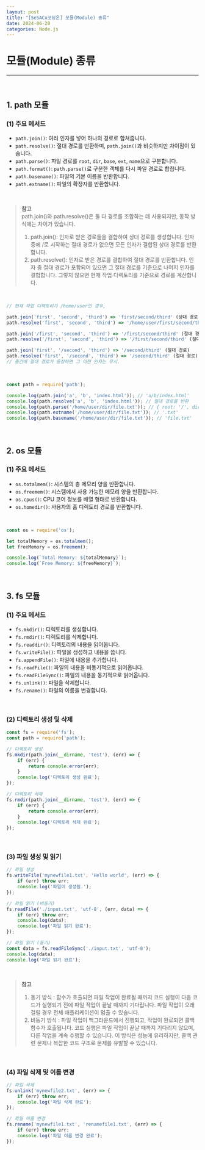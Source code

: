 ```yaml
---
layout: post
title: "[SeSACx코딩온] 모듈(Module) 종류"
date: 2024-06-20
categories: Node.js
---
```


# 모듈(Module) 종류

<hr>
<br>

## 1. path 모듈

### (1) 주요 메서드

- `path.join()`: 여러 인자를 넣어 하나의 경로로 합쳐줍니다.
- `path.resolve()`: 절대 경로를 반환하며, `path.join()`과 비슷하지만 차이점이 있습니다.
- `path.parse()`: 파일 경로를 `root`, `dir`, `base`, `ext`, `name`으로 구분합니다.
- `path.format()`: `path.parse()`로 구분한 객체를 다시 파일 경로로 합칩니다.
- `path.basename()`: 파일의 기본 이름을 반환합니다.
- `path.extname()`: 파일의 확장자를 반환합니다.

<br>

> **참고** <br>
path.join()와 path.resolve()은 둘 다 경로를 조합하는 데 사용되지만, 동작 방식에는 차이가 있습니다. <br>
> 1) path.join(): 인자로 받은 경로들을 결합하여 상대 경로를 생성합니다. 인자 중에 /로 시작하는 절대 경로가 없으면 모든 인자가 결합된 상대 경로를 반환합니다. <br>
> 2) path.resolve(): 인자로 받은 경로를 결합하여 절대 경로를 반환합니다. 인자 중 절대 경로가 포함되어 있으면 그 절대 경로를 기준으로 나머지 인자를 결합합니다. 그렇지 않으면 현재 작업 디렉토리를 기준으로 경로를 계산합니다.

<br>

``` js
// 현재 작업 디렉토리가 /home/user인 경우,

path.join('first', 'second', 'third') => 'first/second/third' (상대 경로)
path.resolve('first', 'second', 'third') => '/home/user/first/second/third' (절대 경로)

path.join('/first', 'second', 'third') => '/first/second/third' (절대 경로)
path.resolve('/first', 'second', 'third') => '/first/second/third' (절대 경로)

path.join('first', '/second', 'third') => '/second/third' (절대 경로)
path.resolve('first', '/second', 'third') => '/second/third' (절대 경로)
// 중간에 절대 경로가 등장하면 그 이전 인자는 무시.
```

<br>

```js
const path = require('path');

console.log(path.join('a', 'b', 'index.html')); // 'a/b/index.html'
console.log(path.resolve('a', 'b', 'index.html')); // 절대 경로를 반환
console.log(path.parse('/home/user/dir/file.txt')); // { root: '/', dir: '/home/user/dir', base: 'file.txt', ext: '.txt', name: 'file' }
console.log(path.extname('/home/user/dir/file.txt')); // '.txt'
console.log(path.basename('/home/user/dir/file.txt')); // 'file.txt'
```

<br>

## 2. os 모듈

### (1) 주요 메서드

- `os.totalmem()`: 시스템의 총 메모리 양을 반환합니다.
- `os.freemem()`: 시스템에서 사용 가능한 메모리 양을 반환합니다.
- `os.cpus()`: CPU 코어 정보를 배열 형태로 반환합니다.
- `os.homedir()`: 사용자의 홈 디렉토리 경로를 반환합니다.

<br>

```js
const os = require('os');

let totalMemory = os.totalmem();
let freeMemory = os.freemem();

console.log(`Total Memory: ${totalMemory}`);
console.log(`Free Memory: ${freeMemory}`);
```

<br>

## 3. fs 모듈

### (1) 주요 메서드

- `fs.mkdir()`: 디렉토리를 생성합니다.
- `fs.rmdir()`: 디렉토리를 삭제합니다.
- `fs.readdir()`: 디렉토리의 내용을 읽어옵니다.
- `fs.writeFile()`: 파일을 생성하고 내용을 씁니다.
- `fs.appendFile()`: 파일에 내용을 추가합니다.
- `fs.readFile()`: 파일의 내용을 비동기적으로 읽어옵니다.
- `fs.readFileSync()`: 파일의 내용을 동기적으로 읽어옵니다.
- `fs.unlink()`: 파일을 삭제합니다.
- `fs.rename()`: 파일의 이름을 변경합니다.

<br>

### (2) 디렉토리 생성 및 삭제

```js
const fs = require('fs');
const path = require('path');

// 디렉토리 생성
fs.mkdir(path.join(__dirname, 'test'), (err) => {
    if (err) {
        return console.error(err);
    }
    console.log('디렉토리 생성 완료');
});

// 디렉토리 삭제
fs.rmdir(path.join(__dirname, 'test'), (err) => {
    if (err) {
        return console.error(err);
    }
    console.log('디렉토리 삭제 완료');
});
```

<br>

### (3) 파일 생성 및 읽기

```js
// 파일 생성
fs.writeFile('mynewfile1.txt', 'Hello world', (err) => {
    if (err) throw err;
    console.log('파일이 생성됨.');
});

// 파일 읽기 (비동기)
fs.readFile('./input.txt', 'utf-8', (err, data) => {
    if (err) throw err;
    console.log(data);
    console.log('파일 읽기 완료');
});

// 파일 읽기 (동기)
const data = fs.readFileSync('./input.txt', 'utf-8');
console.log(data);
console.log('파일 읽기 완료');
```

<br>

> **참고**
> 1) 동기 방식 : 함수가 호출되면 파일 작업이 완료될 때까지 코드 실행이 다음 코드가 실행되기 전에 파일 작업이 끝날 때까지 기다립니다. 파일 작업이 오래 걸릴 경우 전체 애플리케이션이 멈출 수 있습니다. <br>
> 2) 비동기 방식 : 파일 작업이 백그라운드에서 진행되고, 작업이 완료되면 콜백 함수가 호출됩니다. 코드 실행은 파일 작업이 끝날 때까지 기다리지 않으며, 다른 작업을 계속 수행할 수 있습니다. 이 방식은 성능에 유리하지만, 콜백 관련 문제나 복잡한 코드 구조로 문제를 유발할 수 있습니다.

<br>

### (4) 파일 삭제 및 이름 변경

```js
// 파일 삭제
fs.unlink('mynewfile2.txt', (err) => {
    if (err) throw err;
    console.log('파일 삭제 완료');
});

// 파일 이름 변경
fs.rename('mynewfile1.txt', 'renamefile1.txt', (err) => {
    if (err) throw err;
    console.log('파일 이름 변경 완료');
});
```
